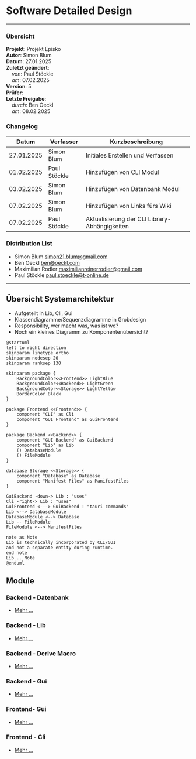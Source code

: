 # Software Detailed Design

---

### Übersicht

**Projekt**: Projekt Episko \
**Autor**: Simon Blum \
**Datum**: 27.01.2025 \
**Zuletzt geändert**: \
&nbsp;&nbsp;&nbsp;&nbsp;_von_: Paul Stöckle \
&nbsp;&nbsp;&nbsp;&nbsp;_am_: 07.02.2025 \
**Version**: 5 \
**Prüfer**: \
**Letzte Freigabe**: \
&nbsp;&nbsp;&nbsp;&nbsp;_durch_: Ben Oeckl \
&nbsp;&nbsp;&nbsp;&nbsp;_am_: 08.02.2025

### Changelog

| Datum      | Verfasser    | Kurzbeschreibung                              |
|------------|--------------|-----------------------------------------------|
| 27.01.2025 | Simon Blum   | Initiales Erstellen und Verfassen             |
| 01.02.2025 | Paul Stöckle | Hinzufügen von CLI Modul                      |
| 03.02.2025 | Simon Blum   | Hinzufügen von Datenbank Modul                |
| 07.02.2025 | Simon Blum   | Hinzufügen von Links fürs Wiki                |
| 07.02.2025 | Paul Stöckle | Aktualisierung der CLI Library-Abhängigkeiten |

### Distribution List

- Simon Blum <simon21.blum@gmail.com>
- Ben Oeckl <ben@oeckl.com>
- Maximilian Rodler <maximilianreinerrodler@gmail.com>
- Paul Stöckle <paul.stoeckle@t-online.de>

---

## Übersicht Systemarchitektur

- Aufgeteilt in Lib, Cli, Gui
- Klassendiagramme/Sequenzdiagramme in Grobdesign
- Responsibility, wer macht was, was ist wo?
- Noch ein kleines Diagramm zu Komponentenübersicht?

```plantuml
@startuml
left to right direction
skinparam linetype ortho
skinparam nodesep 20
skinparam ranksep 130

skinparam package {
    BackgroundColor<<Frontend>> LightBlue
    BackgroundColor<<Backend>> LightGreen
    BackgroundColor<<Storage>> LightYellow
    BorderColor Black
}

package Frontend <<Frontend>> {
    component "CLI" as Cli
    component "GUI Frontend" as GuiFrontend
}

package Backend <<Backend>> {
    component "GUI Backend" as GuiBackend
    component "Lib" as Lib
    () DatabaseModule
    () FileModule
}

database Storage <<Storage>> {
    component "Database" as Database
    component "Manifest Files" as ManifestFiles
}

GuiBackend -down-> Lib : "uses"
Cli -right-> Lib : "uses"
GuiFrontend <---> GuiBackend : "tauri commands"
Lib <--> DatabaseModule
DatabaseModule <--> Database
Lib -- FileModule
FileModule <--> ManifestFiles

note as Note
Lib is technically incorporated by CLI/GUI
and not a separate entity during runtime.
end note
Lib .. Note
@enduml
```

## Module

### Backend - Datenbank

- [Mehr …](database.md)

### Backend - Lib

- [Mehr …](lib.md)

### Backend - Derive Macro

- [Mehr …](derive_macro.md)

### Backend - Gui

- [Mehr …](gui_backend.md)

### Frontend- Gui

- [Mehr …](gui_frontend.md)

### Frontend - Cli

- [Mehr …](cli.md)